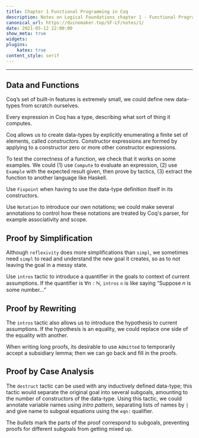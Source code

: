 ```yaml
---
title: Chapter 1 Functional Programming in Coq
description: Notes on Logical Foundations chapter 1 - Functional Programming in Coq
canonical_url: https://duinomaker.top/SF-LF/notes/1/
date: 2021-05-12 22:00:00
show_meta: true
widgets:
plugins:
    katex: true
content_style: serif
---
```


---

## Data and Functions

Coq’s set of built-in features is extremely small, we could define new data-types from scratch ourselves.

Every expression in Coq has a type, describing what sort of thing it computes.

Coq allows us to create data-types by explicitly enumerating a finite set of elements, called *constructors*. Constructor expressions are formed by applying to a constructor zero or more other constructor expressions.

To test the correctness of a function, we check that it works on some examples. We could (1) use `Compute` to evaluate an expression, (2) use `Example` with the expected result given, then prove by tactics, (3) extract the function to another language like Haskell.

Use `Fixpoint` when having to use the data-type definition itself in its constructors.

Use `Notation` to introduce our own notations; we could make several annotations to control how these notations are treated by Coq's parser, for example associativity and scope.

## Proof by Simplification

Although `reflexivity` does more simplifications than `simpl`, we sometimes need `simpl` to read and understand the new goal it creates, so as to not leaving the goal in a messy state.

Use `intros` tactic to introduce a quantifier in the goals to context of current assumptions. If the quantifier is $\forall n:\mathbb{N}$, `intros` `n` is like saying “Suppose $n$ is some number...”

## Proof by Rewriting

The `intros` tactic also allows us to introduce the hypothesis to current assumptions. If the hypothesis is an equality, we could replace one side of the equality with another.

When writing long proofs, its desirable to use `Admitted` to temporarily accept a subsidiary lemma; then we can go back and fill in the proofs.

## Proof by Case Analysis

The `destruct` tactic can be used with any inductively defined data-type; this tactic would separate the original goal into several subgoals, amounting to the number of constructors of the data-type. Using this tactic, we could annotate variable names using *intro pattern*, separating lists of names by `|` and give name to subgoal equations using the `eqn:` qualifier.

The *bullets* mark the parts of the proof correspond to subgoals, preventing proofs for different subgoals from getting mixed up.